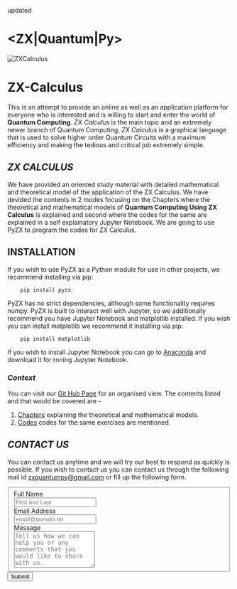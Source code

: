 updated
# <ZX|Quantum|Py>

![ZXCalculus](https://qworld.net/wp-content/uploads/2021/04/top_QIntern2021.jpg)

# ZX-Calculus
This is an attempt to provide an online as well as an application platform for everyone who is interested and is willing to start and enter the world of **Quantum Computing**. *ZX Calculus* is the main topic and an extremely newer branch of Quantum Computing, *ZX Calculus* is a graphical language that is used to solve higher order Quantum Circuits with a maximum efficiency and making the tedious and critical job extremely simple. 

## *ZX CALCULUS*
We have provided an oriented study material with detailed mathematical and theoretical model of the application of the ZX Calculus. We have devided the contents in 2 modes focusing on the Chapters where the theoretical and mathematical models of **Quantum Computing Using ZX Calculus** is explained and second where the codes for the same are explained in a self explainatory Jupyter Notebook. We are going to use PyZX to program the codes for ZX Calculus. 

## INSTALLATION 
If you wish to use PyZX as a Python module for use in other projects, we recommend installing via pip:
```
    pip install pyzx
```

PyZX has no strict dependencies, although some functionality requires numpy. PyZX is built to interact well with Jupyter, so we additionally recommend you have Jupyter Notebook and matplotlib installed.
If you wish you can install matplotlib we recommend it installing via pip:
```
    pip install matplotlib
```
If you wish to install Jupyter Notebook you can go to [Anaconda](https://www.anaconda.com/products/individual) and download it for rnning Jupyter Notebook.

### *Context*
You can visit our [Git Hub Page](https://github.com/ZXQuantum/-ZX-Quantum-Py-) for an organised view.
The contents listed and that would be covered are -
1. [Chapters](https://github.com/ZXQuantum/-ZX-Quantum-Py-/tree/main/Chapters) explaining the theoretical and mathematical models.
2. [Codes](https://github.com/ZXQuantum/-ZX-Quantum-Py-/tree/main/Codes) codes for the same exercises are mentioned. 

## *CONTACT US*
You can contact us anytime and we will try our best to respond as quickly is possible. If you wish to contact us you can contact us through the following mail id zxquantumpy@gmail.com or fill up the following form. 

<form id="fs-frm" name="simple-contact-form" accept-charset="utf-8" action="https://formspree.io/f/xayapkqa" method="post">
  <fieldset id="fs-frm-inputs">
    <label for="full-name">Full Name</label><br>
    <input type="text" name="name" id="full-name" placeholder="First and Last" required=""><br>
    <label for="email-address">Email Address</label><br>
    <input type="email" name="_replyto" id="email-address" placeholder="email@domain.tld" required=""><br>
    <label for="message">Message</label><br>
    <textarea rows="5" name="message" id="message" placeholder="Tell us how we can help you or any comments that you would like to share with us." required=""></textarea><br>
    <input type="hidden" name="_subject" id="email-subject" value="Contact Form Submission">
  </fieldset>
  <input type="submit" value="Submit">
</form>
